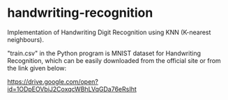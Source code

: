 # handwriting-recognition
Implementation of Handwriting Digit Recognition using KNN (K-nearest neighbours). 

"train.csv" in the Python program is MNIST dataset for Handwriting Recognition, which can be easily downloaded from the official site or from the link given below:

https://drive.google.com/open?id=1ODpEOVbiJ2CoxqcWBhLVqGDa76eRsIht
